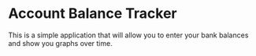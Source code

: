 # Account Balance Tracker

This is a simple application that will allow you to enter your bank balances and show you graphs over time.
